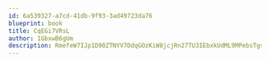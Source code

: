 ```yaml
---
id: 6a539327-a7cd-41db-9f93-3ad49723da76
blueprint: book
title: CqEGi7VRsL
author: 1GbxwB6gUm
description: RmefeW7IJp1D90ZTNYV7DdqGOzKiW8jcjRn27TU3IEbxkUdML9MPebsTgsyNza2QNMGqdsDcEQGBUvXvQW26iTriXBlLhTGd4b0H
---
```

